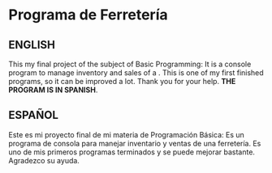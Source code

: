 # Programa de Ferretería
## ENGLISH
This my final project of the subject of Basic Programming: It is a console program to manage inventory
and sales of a . This is one of my first finished programs, so it can be improved a lot. Thank you for
your help. **THE PROGRAM IS IN SPANISH**.
## ESPAÑOL
Este es mi proyecto final de mi materia de Programación Básica: Es un programa de consola para manejar
inventario y ventas de una ferretería. Es uno de mis primeros programas terminados y se puede mejorar
bastante. Agradezco su ayuda.

